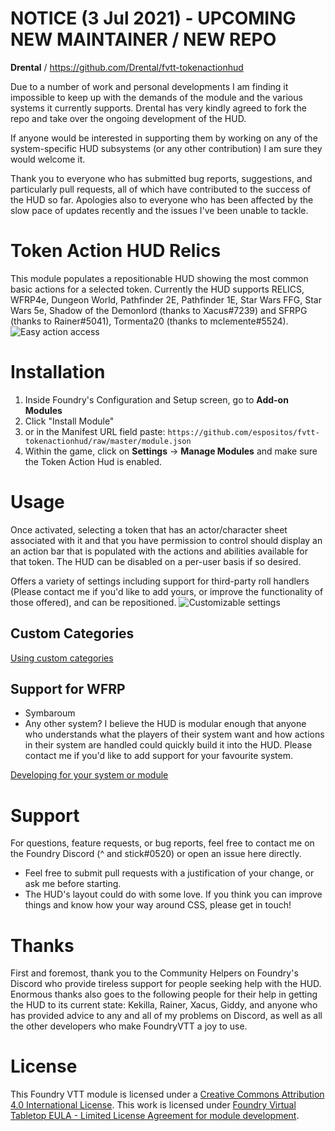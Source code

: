 # NOTICE (3 Jul 2021) - UPCOMING NEW MAINTAINER / NEW REPO
**Drental** / https://github.com/Drental/fvtt-tokenactionhud

Due to a number of work and personal developments I am finding it impossible to keep up with the demands of the module and the various systems it currently supports. Drental has very kindly agreed to fork the repo and take over the ongoing development of the HUD. 

If anyone would be interested in supporting them by working on any of the system-specific HUD subsystems (or any other contribution) I am sure they would welcome it.

Thank you to everyone who has submitted bug reports, suggestions, and particularly pull requests, all of which have contributed to the success of the HUD so far. Apologies also to everyone who has been affected by the slow pace of updates recently and the issues I've been unable to tackle.

# Token Action HUD Relics
This module populates a repositionable HUD showing the most common basic actions for a selected token. Currently the HUD supports RELICS, WFRP4e, Dungeon World, Pathfinder 2E, Pathfinder 1E, Star Wars FFG, Star Wars 5e, Shadow of the Demonlord (thanks to Xacus#7239) and SFRPG (thanks to Rainer#5041), Tormenta20 (thanks to mclemente#5524).
![Easy action access](.github/readme/tah-relics.gif)

# Installation
1. Inside Foundry's Configuration and Setup screen, go to **Add-on Modules**
2. Click "Install Module"
3. or in the Manifest URL field paste: `https://github.com/espositos/fvtt-tokenactionhud/raw/master/module.json`
4. Within the game, click on **Settings** -> **Manage Modules** and make sure the Token Action Hud is enabled.

# Usage
Once activated, selecting a token that has an actor/character sheet associated with it and that you have permission to control should display an an action bar that is populated with the actions and abilities available for that token. The HUD can be disabled on a per-user basis if so desired.

Offers a variety of settings including support for third-party roll handlers (Please contact me if you'd like to add yours, or improve the functionality of those offered), and can be repositioned.
![Customizable settings](.github/readme/tah-settings_and_repositioning.gif)

## Custom Categories
[Using custom categories](custom_categories.md)

## Support for WFRP
* Symbaroum
* Any other system? I believe the HUD is modular enough that anyone who understands what the players of their system want and how actions in their system are handled could quickly build it into the HUD. Please contact me if you'd like to add support for your favourite system.

[Developing for your system or module](adding_systems.md)

# Support
For questions, feature requests, or bug reports, feel free to contact me on the Foundry Discord (^ and stick#0520) or open an issue here directly.
* Feel free to submit pull requests with a justification of your change, or ask me before starting.
* The HUD's layout could do with some love. If you think you can improve things and know how your way around CSS, please get in touch!

# Thanks
First and foremost, thank you to the Community Helpers on Foundry's Discord who provide tireless support for people seeking help with the HUD.
Enormous thanks also goes to the following people for their help in getting the HUD to its current state:
Kekilla, Rainer, Xacus, Giddy, and anyone who has provided advice to any and all of my problems on Discord, as well as all the other developers who make FoundryVTT a joy to use.

# License
This Foundry VTT module is licensed under a [Creative Commons Attribution 4.0 International License](https://creativecommons.org/licenses/by/4.0/).
This work is licensed under [Foundry Virtual Tabletop EULA - Limited License Agreement for module development](https://foundryvtt.com/article/license/).

